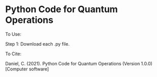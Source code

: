 # Python Code for Quantum Operations

To Use:

Step 1: Download each .py file.

To Cite:

Daniel, C. (2021). Python Code for Quantum Operations (Version 1.0.0) [Computer software]

